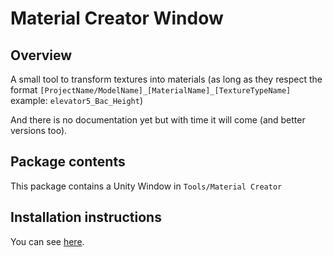# Material Creator Window
## Overview
A small tool to transform textures into materials
(as long as they respect the format `[ProjectName/ModelName]_[MaterialName]_[TextureTypeName]` example: `elevator5_Bac_Height`)

And there is no documentation yet but with time it will come (and better versions too).

## Package contents
This package contains a Unity Window in `Tools/Material Creator`

## Installation instructions
You can see [here](https://docs.unity3d.com/Manual/upm-ui-install.html).
